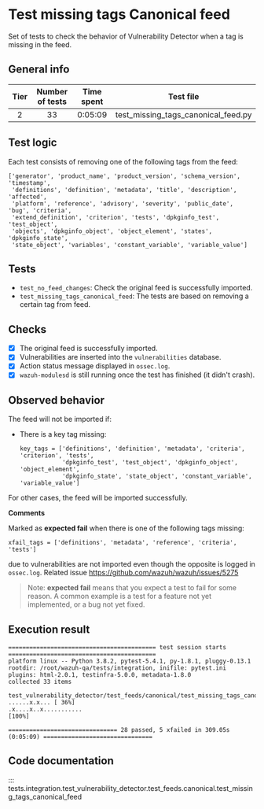 # Test missing tags Canonical feed

Set of tests to check the behavior of Vulnerability Detector when a tag is missing in the feed.

## General info

|Tier | Number of tests | Time spent| Test file |
|:--:|:--:|:--:|:--:|
| 2 | 33  | 0:05:09 | test_missing_tags_canonical_feed.py |

## Test logic

Each test consists of removing one of the following tags from the feed:

```
['generator', 'product_name', 'product_version', 'schema_version', 'timestamp',
 'definitions', 'definition', 'metadata', 'title', 'description', 'affected',
 'platform', 'reference', 'advisory', 'severity', 'public_date', 'bug', 'criteria',
 'extend_definition', 'criterion', 'tests', 'dpkginfo_test', 'test_object',
 'objects', 'dpkginfo_object', 'object_element', 'states', 'dpkginfo_state',
 'state_object', 'variables', 'constant_variable', 'variable_value']
```

## Tests

- `test_no_feed_changes`: Check the original feed is successfully imported.
- `test_missing_tags_canonical_feed`: The tests are based on removing a certain tag from feed.

## Checks

- [x] The original feed is successfully imported.
- [x] Vulnerabilities are inserted into the `vulnerabilities` database.
- [x] Action status message displayed in `ossec.log`.
- [x] `wazuh-modulesd` is still running once the test has finished (it didn't crash).

## Observed behavior

The feed will not be imported if:

- There is a key tag missing:

  ```
  key_tags = ['definitions', 'definition', 'metadata', 'criteria', 'criterion', 'tests',
              'dpkginfo_test', 'test_object', 'dpkginfo_object', 'object_element',
              'dpkginfo_state', 'state_object', 'constant_variable', 'variable_value']
  ```

For other cases, the feed will be imported successfully.

**Comments**

Marked as **expected fail** when there is one of the following tags missing:

```
xfail_tags = ['definitions', 'metadata', 'reference', 'criteria', 'tests']
```

due to vulnerabilities are not imported even though the opposite is logged in `ossec.log`. Related issue
https://github.com/wazuh/wazuh/issues/5275

> Note: **expected fail** means that you expect a test to fail for some reason. A common example is a test for a feature
not yet implemented, or a bug not yet fixed.

## Execution result

```
========================================== test session starts ==========================================
platform linux -- Python 3.8.2, pytest-5.4.1, py-1.8.1, pluggy-0.13.1
rootdir: /root/wazuh-qa/tests/integration, inifile: pytest.ini
plugins: html-2.0.1, testinfra-5.0.0, metadata-1.8.0
collected 33 items

test_vulnerability_detector/test_feeds/canonical/test_missing_tags_canonical_feed.py ......x.x... [ 36%]
.x....x..x...........                                                                             [100%]

=============================== 28 passed, 5 xfailed in 309.05s (0:05:09) ===============================
```

## Code documentation

::: tests.integration.test_vulnerability_detector.test_feeds.canonical.test_missing_tags_canonical_feed
